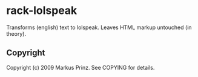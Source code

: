 # rack-lolspeak

Transforms (english) text to lolspeak. Leaves HTML markup untouched (in theory).

## Copyright

Copyright (c) 2009 Markus Prinz. See COPYING for details.

